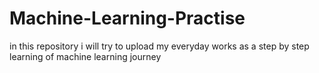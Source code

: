 # Machine-Learning-Practise

in this repository i will try to upload my everyday works as a step by step learning of machine learning journey
